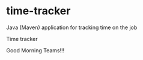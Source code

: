 # time-tracker
Java (Maven) application for tracking time on the job

Time tracker

Good Morning Teams!!!
